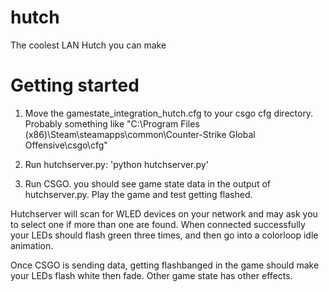 # hutch
The coolest LAN Hutch you can make

# Getting started

1. Move the gamestate_integration_hutch.cfg to your csgo cfg directory. Probably something like "C:\Program Files (x86)\Steam\steamapps\common\Counter-Strike Global Offensive\csgo\cfg"

2. Run hutchserver.py: 'python hutchserver.py'

3. Run CSGO. you should see game state data in the output of hutchserver.py. Play the game and test getting flashed.

Hutchserver will scan for WLED devices on your network and may ask you to select one if more than one are found. When connected successfully your LEDs should flash green three times, and then go into a colorloop idle animation.

Once CSGO is sending data, getting flashbanged in the game should make your LEDs flash white then fade. Other game state has other effects.
